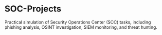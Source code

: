# SOC-Projects
Practical simulation of Security Operations Center (SOC) tasks, including phishing analysis, OSINT investigation, SIEM monitoring, and threat hunting.
